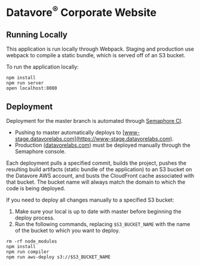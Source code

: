 # Datavore<sup>&reg;</sup> Corporate Website

## Running Locally
This application is run locally through Webpack. Staging and production use webpack to compile a static bundle, which is served off of an S3 bucket.

To run the application locally:

```
npm install
npm run server
open localhost:8080
```

## Deployment

Deployment for the master branch is automated through [Semaphore CI](https://semaphoreci.com/datavore). 
* Pushing to master automatically deploys to [www-stage.datavorelabs.com](https://www-stage.datavorelabs.com).
* Production ([datavorelabs.com](https://datavorelabs.com)) must be deployed manually through the Semaphore console.

Each deployment pulls a specified commit, builds the project, pushes the resulting build artifacts (static bundle of the application) to an S3 bucket on the Datavore AWS account, and busts the CloudFront cache associated with that bucket. The bucket name will always match the domain to which the code is being deployed.

If you need to deploy all changes manually to a specified S3 bucket:

1. Make sure your local is up to date with master before beginning the deploy process.
2. Run the following commands, replacing `$S3_BUCKET_NAME` with the name of the bucket to which you want to deploy.

```
rm -rf node_modules
npm install
npm run compiler
npm run aws-deploy s3://$S3_BUCKET_NAME
```
